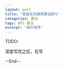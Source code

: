 ```yaml
---
layout: post
title: "宽度优先搜索算法BFS"
categories: 算法
tags: BFS 算法
excerpt: "拓扑排序"
---
```

TODO:

深度写完之后，在写

--End--

